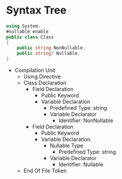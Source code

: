 # Syntax Tree

```cs
using System;
#nullable enable
public class Class
{
    public string NonNullable;
    public string? Nullable;
}
```

- Compilation Unit
  - Using Directive
  - Class Declaration
    - Field Declaration
      - Public Keyword
      - Variable Declaration
        - Predefined Type: string
        - Variable Declarator
          - Identifier: NonNullable
    - Field Declaration
      - Public Keyword
      - Variable Declaration
        - Nullable Type
          - Predefined Type: string
        - Variable Declarator
          - Identifier: Nullable
  - End Of File Token
